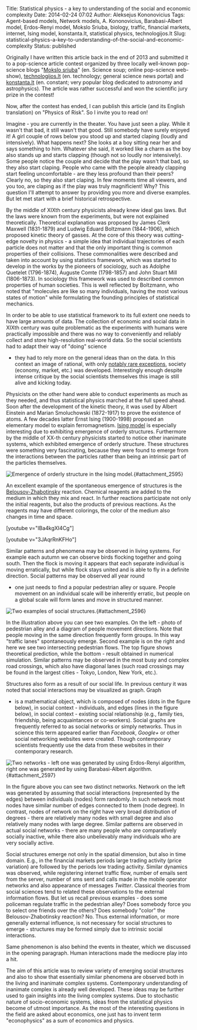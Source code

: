 Title: Statistical physics - a key to understanding of the social and economic complexity
Date: 2014-02-24 07:02
Author: Aleksejus Kononovicius
Tags: Agent-based models, Network models, A. Kononovicius, Barabasi-Albert model, Erdos-Renyi model, Mokslo Sriuba, biology, traffic, financial markets, internet, Ising model, konstanta.lt, statistical physics, technologijos.lt
Slug: statistical-physics-a-key-to-understanding-of-the-social-and-economic-complexity
Status: published

Originally I have written
this article back in the end of 2013 and submitted it to a pop-science
article contest organized by three locally well-known pop-science blogs
"[Mokslo sriuba](http://www.mokslosriuba.lt)" (en. Science soup; online
pop-science web-show), [technologijos.lt](http://www.technologijos.lt/)
(en. technology; general science news portal) and
[konstanta.lt](http://www.konstanta.lt) (en. constant; very popular blog
dedicated to astronomy and astrophysics). The article was rather
successful and won the scientific jury prize in the contest!

Now, after the contest has ended, I can publish this article (and its
English translation) on "Physics of Risk". So I invite you to read
on!<!--more-->

Imagine - you are currently in the theater. You have just seen a play.
While it wasn't that bad, it still wasn't that good. Still somebody have
surely enjoyed it! A girl couple of rows below you stood up and started
claping (loudly and intensively). What happens next? She looks at a boy
sitting near her and says something to him. Whatever she said, it worked
like a charm as the boy also stands up and starts clapping (though not
so loudly nor intensively). Some people notice the couple and decide
that the play wasn't that bad, so they also start claping. People who
came with the people already clapping start feeling uncomfortable - are
they less profound than their peers? Clearly no, so they also start
claping. In few moments time all viewers, and you too, are claping as if
the play was truly magnificient! Why? This question I'll attempt to
answer by providing you more and diverse examples. But let met start
with a brief historical retrospective.

By the middle of XIXth century physicists already knew ideal gas laws.
But the laws were known from the experiments, but were not explained
theoretically. Theoretical explanation was proposed by James Clerk
Maxwell (1831-1879) and Ludwig Eduard Boltzmann (1844-1906), which
proposed kinetic theory of gasses. At the core of this theory was
cutting-edge novelty in physics - a simple idea that individual
trajectories of each particle does not matter and that the only
important thing is common properties of their collisions. These
commonalities were described and taken into account by using statistics
framework, which was started to develop in the works by the pioneers of
sociology, such as Adolphe Quetelet (1796-1874), Auguste Comte
(1798-1857) and John Stuart Mill (1806-1873). In sociology this
framework was used to described common properties of human societies.
This is well reflected by Boltzmann, who noted that "molecules are like
so many individuals, having the most various states of motion" while
formulating the founding principles of statistical mechanics.

In order to be able to use statistical framework to its full extent one
needs to have large amounts of data. The collection of economic and
social data in XIXth century was quite problematic as the experiments
with humans were practically impossible and there was no way to
conveniently and reliably collect and store high-resolution real-world
data. So the social scientists had to adapt their way of "doing" science
- they had to rely more on the general ideas than on the data. In this
context an image of rational, with only [notably rare
exceptions](http://crookedtimber.org/2011/03/30/with-notably-rare-exceptions/),
society (economy, market, etc.) was developed. Interestingly enough
despite intense critique by the social scientists themselves this image
is still alive and kicking today.

Physicists on the other hand were able to conduct experiments as much as
they needed, and thus statistical physics marched at the full speed
ahead. Soon after the development of the kinetic theory, it was used by
Albert Einstein and Marian Smoluchowski (1872-1917) to prove the
existence of atoms. A few decades latter Ernst Ising (1900-1998)
proposed an elementary model to explain ferromagnetism. [Ising
model](/ising-model) is especially
interesting due to exhibiting emergence of orderly structures.
Furthermore by the middle of XX-th century physicists started to notice
other inanimate systems, which exhibited emergence of orderly structure.
These structures were something very fascinating, because they were
found to emerge from the interactions between the particles rather than
being an intrinsic part of the particles themselves.

![Emergence of orderly structure in the Ising
model.](/uploads/2014/02/izingo-imagnetejimas.jpg "
Emergence of orderly structure in the Ising model. On the left we show
initial disorder, while on the write we see how the same spin domains
(structures) are forming. Here distinct colors represent particles with
magnetic spins pointing up or down. Illustration obtained by using
applet available on
[Physics of Risk](/ising-model)."){#attachment_2595} 

An excellent example of the spontaneous emergence of structures is the
[Belousov-Zhabotinsky](/belousov-zhabotinsky-reaction)
reaction. Chemical reagents are added to the medium in which they mix
and react. In further reactions participate not only the initial
reagents, but also the products of previous reactions. As the reagents
may have different colorings, the color of the medium also changes in
time and space.

[youtube v="IBa4kgXI4Cg"]

[youtube v="3JAqrRnKFHo"]

Similar patterns and phenomena may be observed in living systems. For
example each autumn we can observe birds flocking together and going
south. Then the flock is moving it appears that each separate individual
is moving erratically, but while flock stays united and is able to fly
in a definite direction. Social patterns may be observed all year round
- one just needs to find a popular pedestrian alley or square. People
movement on an individual scale will be inherently erratic, but people
on a global scale will form lanes and move in structured manner.

![Two
examples of social
structures.](/uploads/2014/02/strukturu-formavimasis-society.jpg "
Two examples of emerging social structures: pedestrian alley and
intersecting pedestrian flows. Both illustrations taken from prof. dr.
[D. Helbing](http://www.soms.ethz.ch/people/dhelbing) talk 'Pedestrians,
Crowds, Disasters, and the Role of Self-Organization.'"){#attachment_2596} 

In the illustration above you can see two examples. On the left - photo
of pedestrian alley and a diagram of people movement directions. Note
that people moving in the same direction frequently form groups. In this
way "traffic lanes" spontaneously emerge. Second example is on the right
and here we see two intersecting pedestrian flows. The top figure shows
theoretical prediction, while the bottom - result obtained in numerical
simulation. Similar patterns may be observed in the most busy and
complex road crossings, which also have diagonal lanes (such road
crossings may be found in the largest cities - Tokyo, London, New York,
etc.).

Structures also form as a result of our social life. In previous century
it was noted that social interactions may be visualized as graph. Graph
- is a mathematical object, which is composed of nodes (dots in the
figure below), in social context - individuals, and edges (lines in the
figure below), in social context - existing social relationship (e.g.,
family ties, friendship, being acquaintances or co-workers). Social
graphs are frequently referred to as social networks or simply networks.
Thus in science this term appeared earlier than *Facebook*, *Google+* or
other social networking websites were created. Though contemporary
scientists frequently use the data from these websites in their
contemporary research.

![Two
networks - left one was generated by using Erdos-Renyi algorithm, right
one was generated by using Barabasi-Albert
algorithm.](/uploads/2014/02/socialinis-tinklas.jpg "
Two networks - left one was generated by using Erdos-Renyi algorithm,
right one was generated by using Barabasi-Albert algorithm. Illustration
was obtained by using applets from other articles on Physics of Risk."){#attachment_2597} 

In the figure above you can see two distinct networks. Network on the
left was generated by assuming that social interactions (represented by
the edges) between individuals (nodes) form randomly. In such network
most nodes have similar number of edges connected to them (node degree).
In contrast, nodes of network on the right have very broad distribution
of degrees - there are relatively many nodes with small degree and also
relatively many nodes with large degree. Similar patterns are observed
in actual social networks - there are many people who are comparatively
socially inactive, while there also unbelievably many individuals who
are very socially active.

Social structures emerge not only in the spatial dimension, but also in
time domain. E.g., in the financial markets periods large trading
activity (price variation) are followed by the periods low trading
activity. Similar dynamics was observed, while registering internet
traffic flow, number of emails sent from the server, number of sms sent
and calls made in the mobile operator networks and also appearance of
messages *Twitter*. Classical theories from social sciences tend to
related these observations to the external information flows. But let us
recall previous examples - does some policeman regulate traffic in the
pedestrian alley? Does somebody force you to select one friends over the
others? Does somebody "color" the Belousov-Zhabotinsky reaction? No.
Thus external information, or more generally external influence, is not
necessary for social structures to emerge - structures may be formed
simply due to intrinsic social interactions.

Same phenomenon is also behind the events in theater, which we discussed
in the opening paragraph. Human interactions made the mediocre play into
a hit.

The aim of this article was to review variety of emerging social
structures and also to show that essentially similar phenomena are
observed both in the living and inanimate complex systems. Contemporary
understanding of inanimate complex is already well developed. These
ideas may be further used to gain insights into the living complex
systems. Due to stochastic nature of socio-economic systems, ideas from
the statistical physics become of utmost importance. As the most of the
interesting questions in the field are asked about economics, one just
has to invent term "econophysics" as a sum of economics and physics.
